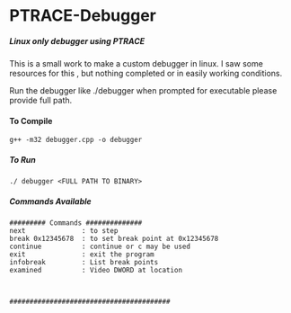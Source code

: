 # PTRACE-Debugger


##### Linux only debugger using PTRACE
This is a small work to make a custom debugger in linux. 
I saw some resources for this , but nothing completed or in easily working conditions. 

Run the debugger like ./debugger 
when prompted for executable please provide full path.

#### To Compile
```
g++ -m32 debugger.cpp -o debugger
```

##### To Run
```
./ debugger <FULL PATH TO BINARY> 

```

##### Commands Available
```
######### Commands ##############
next              : to step 
break 0x12345678  : to set break point at 0x12345678
continue          : continue or c may be used
exit              : exit the program
infobreak         : List break points
examined          : Video DWORD at location 



########################################

```
